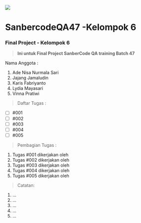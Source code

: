 ![](https://sanbercode.com/assets_new/images/logo/logo-horizontal.svg)
# SanbercodeQA47 -Kelompok 6
### Final Project - Kelompok 6

>__Ini untuk Final Project SanberCode QA training Batch 47__

Nama Anggota :
1. Ade Nisa Nurmala Sari
2. Jajang Jamaludin
3. Karis Fabriyanto
4. Lydia Mayasari
5. Vinna Pratiwi

> Daftar Tugas :
- [ ] #001
- [ ] #002
- [ ] #003
- [ ] #004
- [ ] #005

> Pembagian Tugas :
1. Tugas #001 dikerjakan oleh 
2. Tugas #002 dikerjakan oleh 
3. Tugas #003 dikerjakan oleh
4. Tugas #004 dikerjakan oleh 
5. Tugas #005 dikerjakan oleh

> Catatan:
1. ...
2. ...
3. ...
4. ... 
5. ...
